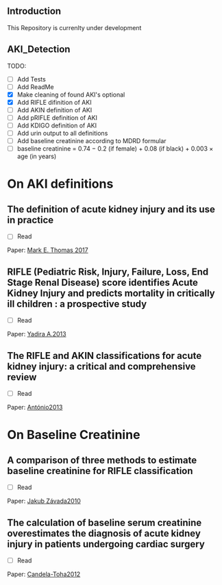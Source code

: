## Introduction

This Repository is currenlty under development

## AKI_Detection

TODO: 
- [ ] Add Tests
- [ ] Add ReadMe
- [x] Make cleaning of found AKI's optional
- [x] Add RIFLE difinition of AKI
- [ ] Add AKIN definition of AKI
- [ ] Add pRIFLE definition of AKI
- [ ] Add KDIGO definition of AKI
- [ ] Add urin output to all definitions
- [ ] Add baseline creatinine according to MDRD formular
- [ ] baseline creatinine = 0.74 − 0.2 (if female) + 0.08 (if black) + 0.003 × age (in years)

# On AKI definitions

## The definition of acute kidney injury and its use in practice

- [ ] Read

Paper: [Mark E. Thomas 2017](https://www.sciencedirect.com/science/article/pii/S0085253815300351)


## RIFLE (Pediatric Risk, Injury, Failure, Loss, End Stage Renal Disease) score identifies Acute Kidney Injury and predicts mortality in critically ill children : a prospective study

- [ ] Read

Paper: [Yadira A.2013](https://www.ncbi.nlm.nih.gov/pmc/articles/PMC4238883/)

## The RIFLE and AKIN classifications for acute kidney injury: a critical and comprehensive review

- [ ] Read

Paper: [António2013](https://watermark.silverchair.com/sfs160.pdf?token=AQECAHi208BE49Ooan9kkhW_Ercy7Dm3ZL_9Cf3qfKAc485ysgAAApQwggKQBgkqhkiG9w0BBwagggKBMIICfQIBADCCAnYGCSqGSIb3DQEHATAeBglghkgBZQMEAS4wEQQMIBmHZvDoXeCgJbYNAgEQgIICRwyBQjoe9O_yLnwvWrjoNLfdCHGyx7bvtozO5FVmjqGh32SmQ4ABjJQoOA7SAeTwVzxAoW8btrP2Vx0qMC6VqkIQnNpBFecEN3ZgEfKC3KLR-p-xRqA9w11XrUsIchiEeVduJE5kRGgvXd_hoV_YTm3UM71CJqPMb_6TgC4_T2_ihLWsoSryjvUbkTLt49_Ggf0dEM7vm0A8sxJ7NepKfSDGdpfiwiHeGlzRuRLDOVTtWjq3c1LhQmDABrgBaCaA2sIghAvTAXqYdcuw2v4DBfAdkeVvK8fGHaruSNQawoe8shSmr50CJDrJ8GDzUq5BaepaS1z-L_NVO0er3lE_4ATLxftSRWXey44rMetsjCn_vDnk0sdWYyFIj7p2kCQbUI6HphGuI95g52IxClzrHLbs2hj9HNlsCEdR6aNNGnk3itRQCem8aR3gV9AloddP5LdUFYmWVS8i3n7vIbWvPJORgKTdnHPu4FhmB_CpHuKqcG9f_7w_xAx5GxvMKsPSE0f3W0UKaGfnfp85lwzu9zJpgWcDzqv8C8SqHZtwXeoFN3YP9fqunCfEn5WCCqKWG_zBVglGJA476snoFWSvFXbYvsia6S2RcvmqsbCAYW_0SxQvmfuQtJKt6ISw4PIbRrtph_tkzyQ0V6UZ3KxcUsfQUpgrCwDq_wk0zgB-TPa2sUtt8zdJPlkZ4EqBBgAGfHinVsUV4tmlOQQ2jSEOK2G-YkvOFRVtRSqC-Z42eEGJzDKWY_c0trVpVM152AI424BRcFig_4g)

# On Baseline Creatinine

## A comparison of three methods to estimate baseline creatinine for RIFLE classification

- [ ] Read

Paper: [Jakub Závada2010](https://academic.oup.com/ndt/article/25/12/3911/1863037)

## The calculation of baseline serum creatinine overestimates the diagnosis of acute kidney injury in patients undergoing cardiac surgery

- [ ] Read

Paper: [Candela-Toha2012](https://academic.oup.com/ndt/article/25/12/3911/1863037)

